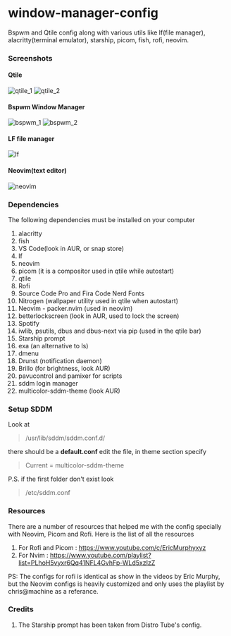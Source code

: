 # window-manager-config
Bspwm and Qtile config along with various utils like lf(file manager), alacritty(terminal emulator), starship, picom, fish, rofi, neovim.


### Screenshots

#### Qtile
![qtile_1](https://user-images.githubusercontent.com/99042379/214271273-9d1f4cc5-9c9e-4ca6-bf83-6c990fef5422.png)
![qtile_2](https://user-images.githubusercontent.com/99042379/214271350-60fa9127-b765-4fec-9999-b21304f8639e.png)

#### Bspwm Window Manager
![bspwm_1](https://user-images.githubusercontent.com/99042379/214271390-4dfdc9cf-9332-4b80-8be1-39ce165d726e.png)
![bspwm_2](https://user-images.githubusercontent.com/99042379/214271437-54eb39fb-7dc9-460f-8784-f9a85a881b01.png)

#### LF file manager
![lf](https://user-images.githubusercontent.com/99042379/214271464-965e5464-3d1b-481c-a7ed-c9002c2cf7fc.png)

#### Neovim(text editor)
![neovim](https://user-images.githubusercontent.com/99042379/214271588-fbf93aef-4c54-4af8-b5f2-32e4bc72c6df.png)


### Dependencies
The following dependencies must be installed on your computer
1. alacritty
2. fish
3. VS Code(look in AUR, or snap store) 
4. lf
5. neovim
6. picom (it is a compositor used in qtile while autostart)
7. qtile
8. Rofi
9. Source Code Pro and Fira Code Nerd Fonts
10. Nitrogen (wallpaper utility used in qtile when autostart)
11. Neovim - packer.nvim (used in neovim)
12. betterlockscreen (look in AUR, used to lock the screen)
13. Spotify 
14. iwlib, psutils, dbus and dbus-next via pip (used in the qtile bar)
15. Starship prompt
16. exa (an alternative to ls)
17. dmenu
18. Drunst (notification daemon)
19. Brillo (for brightness, look AUR)
20. pavucontrol and pamixer for scripts
21. sddm login manager
22. multicolor-sddm-theme (look AUR)


### Setup SDDM
Look at
> /usr/lib/sddm/sddm.conf.d/

there should be a **default.conf** edit the file, in theme section specify

> Current = multicolor-sddm-theme

P.S. if the first folder don't exist look 

> /etc/sddm.conf


### Resources
There are a number of resources that helped me with the config specially with Neovim, Picom and Rofi. Here is the list of all the resources 
1. For Rofi and Picom : https://www.youtube.com/c/EricMurphyxyz
2. For Nvim : https://www.youtube.com/playlist?list=PLhoH5vyxr6Qq41NFL4GvhFp-WLd5xzIzZ

PS: The configs for rofi is identical as show in the videos by Eric Murphy, but the Neovim configs is heavily customized and only uses the playlist by chris@machine as a referance.


### Credits
1. The Starship prompt has been taken from Distro Tube's config.
